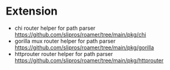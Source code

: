 # Extension

- chi router helper for path parser https://github.com/slipros/roamer/tree/main/pkg/chi
- gorilla mux router helper for path parser https://github.com/slipros/roamer/tree/main/pkg/gorilla
- httprouter router helper for path parser https://github.com/slipros/roamer/tree/main/pkg/httprouter